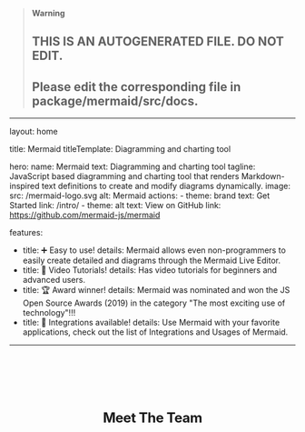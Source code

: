 > **Warning**
>
> ## THIS IS AN AUTOGENERATED FILE. DO NOT EDIT.
>
> ## Please edit the corresponding file in package/mermaid/src/docs.

---

layout: home

title: Mermaid
titleTemplate: Diagramming and charting tool

hero:
name: Mermaid
text: Diagramming and charting tool
tagline: JavaScript based diagramming and charting tool that renders Markdown-inspired text definitions to create and modify diagrams dynamically.
image:
src: /mermaid-logo.svg
alt: Mermaid
actions:
\- theme: brand
text: Get Started
link: /intro/
\- theme: alt
text: View on GitHub
link: https://github.com/mermaid-js/mermaid

features:

- title: ➕ Easy to use!
  details: Mermaid allows even non-programmers to easily create detailed and diagrams through the Mermaid Live Editor.
- title: 🎥 Video Tutorials!
  details: Has video tutorials for beginners and advanced users.
- title: 🏆 Award winner!
  details: Mermaid was nominated and won the JS Open Source Awards (2019) in the category "The most exciting use of technology"!!!
- title: 🧩 Integrations available!
  details: Use Mermaid with your favorite applications, check out the list of Integrations and Usages of Mermaid.

---

<script setup>
import { VPTeamMembers } from 'vitepress/theme'

const members = [
  {
    avatar: 'https://avatars.githubusercontent.com/u/5837277?v=4',
    name: 'Knut Sveidqvist',
    title: 'Creator',
    links: [
      { icon: 'github', link: 'https://github.com/knsv' },
    ]
  },
   {
    avatar: 'https://avatars.githubusercontent.com/u/1912783?v=4',
    name: 'Marc Faber',
    title: 'Developer',
    links: [
      { icon: 'github', link: 'https://gdfaber.github.io/' },
      { icon: 'linkedin', link: 'https://www.linkedin.com/in/marc-faber/' },      
    ]
  }, {
    avatar: 'https://avatars.githubusercontent.com/u/1564825?v=4',
    name: 'Nacho Orlandoni',
    title: 'Developer',
    links: [
      { icon: 'github', link: 'https://github.com/IOrlandoni' },
    ]
  }, {
    avatar: 'https://avatars.githubusercontent.com/u/6552521?v=4',
    name: 'Christian Klemm',
    title: 'Developer',
    links: [
      { icon: 'github', link: 'https://github.com/klemmchr' },
    ]
  }, {
    avatar: 'https://avatars.githubusercontent.com/u/12032557?v=4',
    name: 'Mindaugas Laganeckas',
    title: 'Developer',
    links: [
      { icon: 'github', link: 'https://github.com/MindaugasLaganeckas' },
    ]
  }, {
    avatar: 'https://avatars.githubusercontent.com/u/58763315?v=4',
    name: 'Neil Cuzon',
    title: 'Developer',
    links: [
      { icon: 'github', link: 'https://github.com/NeilCuzon' },
    ]
  }, {
    avatar: 'https://avatars.githubusercontent.com/u/19526120?v=4',
    name: 'Adrian Hall',
    title: 'Developer',
    links: [
      { icon: 'github', link: 'https://github.com/spopida' },
    ]
  }, {
    avatar: 'https://avatars.githubusercontent.com/u/53054099?v=4',
    name: 'Yash Singh',
    title: 'Developer',
    links: [
      { icon: 'github', link: 'https://github.com/Yash-Singh1' },
    ]
  },
]
</script>

<div class="vp-doc" >
  <h2 id="meet-the-team"> Meet The Team </h2>
  <VPTeamMembers size="small" :members="members" />
</div>

<style>
  .image-container .image-src {
    margin: 1rem auto;
    max-width: 100%;
    width: 100%;
  }

  .dark .image-src{
    filter: invert(1) hue-rotate(217deg)  contrast(0.72);
    max-width: 100%;
  }

  .vp-doc {
    align-items: center;
    flex-direction: column;
    display: flex;
    margin-top: 2.5rem;
  }

  .vp-doc h2 {
    margin: 48px 0 16px;
    border-top: 1px solid var(--vp-c-divider-light);
    padding-top: 24px;
    letter-spacing: -.02em;
    line-height: 32px;
    font-size: 24px;
}
</style>
